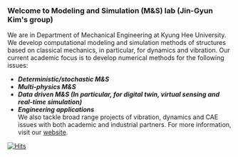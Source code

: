 ### Welcome to Modeling and Simulation (M&S) lab (Jin-Gyun Kim's group)  

We are in Department of Mechanical Engineering at Kyung Hee University. We develop computational modeling and simulation  methods of structures based on classical mechanics, in particular, for dynamics and vibration.
Our current academic focus is to develop numerical methods for the following issues:  
* ***Deterministic/stochastic M&S***  
* ***Multi-physics M&S***  
* ***Data driven M&S (In particular, for digital twin, virtual sensing and real-time simulation)***  
* ***Engineering applications***  
We also tackle broad range projects of vibration, dynamics and CAE issues with both academic and industrial partners. For more information, visit our [website](https://sites.google.com/site/modelingnsimulation).

[![Hits](https://hits.seeyoufarm.com/api/count/incr/badge.svg?url=https%3A%2F%2Fgithub.com%2FKHU-MASLAB&count_bg=%2379C83D&title_bg=%23555555&icon=&icon_color=%23E7E7E7&title=Visits&edge_flat=false)](https://hits.seeyoufarm.com)
